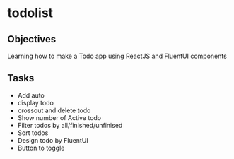 # todolist
## Objectives
Learning how to make a Todo app using ReactJS and FluentUI components
## Tasks 
* Add auto
* display todo
* crossout and delete todo
* Show number of Active todo
* Filter todos by all/finished/unfinised
* Sort todos
* Design todo by FluentUI
* Button to toggle
